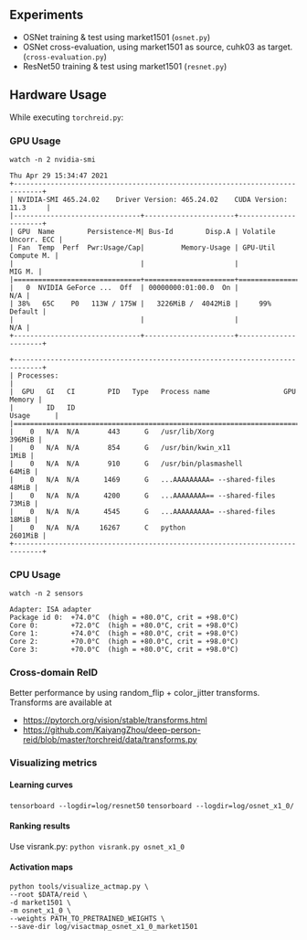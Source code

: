 ## Experiments

- OSNet training & test using market1501 (`osnet.py`)
- OSNet cross-evaluation, using market1501 as source, cuhk03 as target. (`cross-evaluation.py`)
- ResNet50 training & test using market1501 (`resnet.py`)

## Hardware Usage

While executing `torchreid.py`:

### GPU Usage

```
watch -n 2 nvidia-smi
```

```
Thu Apr 29 15:34:47 2021       
+-----------------------------------------------------------------------------+
| NVIDIA-SMI 465.24.02    Driver Version: 465.24.02    CUDA Version: 11.3     |
|-------------------------------+----------------------+----------------------+
| GPU  Name        Persistence-M| Bus-Id        Disp.A | Volatile Uncorr. ECC |
| Fan  Temp  Perf  Pwr:Usage/Cap|         Memory-Usage | GPU-Util  Compute M. |
|                               |                      |               MIG M. |
|===============================+======================+======================|
|   0  NVIDIA GeForce ...  Off  | 00000000:01:00.0  On |                  N/A |
| 38%   65C    P0   113W / 175W |   3226MiB /  4042MiB |     99%      Default |
|                               |                      |                  N/A |
+-------------------------------+----------------------+----------------------+
                                                                               
+-----------------------------------------------------------------------------+
| Processes:                                                                  |
|  GPU   GI   CI        PID   Type   Process name                  GPU Memory |
|        ID   ID                                                   Usage      |
|=============================================================================|
|    0   N/A  N/A       443      G   /usr/lib/Xorg                     396MiB |
|    0   N/A  N/A       854      G   /usr/bin/kwin_x11                   1MiB |
|    0   N/A  N/A       910      G   /usr/bin/plasmashell               64MiB |
|    0   N/A  N/A      1469      G   ...AAAAAAAAA= --shared-files       48MiB |
|    0   N/A  N/A      4200      G   ...AAAAAAAA== --shared-files       73MiB |
|    0   N/A  N/A      4545      G   ...AAAAAAAAA= --shared-files       18MiB |
|    0   N/A  N/A     16267      C   python                           2601MiB |
+-----------------------------------------------------------------------------+
```

### CPU Usage

```
watch -n 2 sensors
```

```
Adapter: ISA adapter
Package id 0:  +74.0°C  (high = +80.0°C, crit = +98.0°C)
Core 0:        +72.0°C  (high = +80.0°C, crit = +98.0°C)
Core 1:        +74.0°C  (high = +80.0°C, crit = +98.0°C)
Core 2:        +70.0°C  (high = +80.0°C, crit = +98.0°C)
Core 3:        +70.0°C  (high = +80.0°C, crit = +98.0°C)
```


### Cross-domain ReID

Better performance by using random_flip + color_jitter transforms.
Transforms are available at 
- https://pytorch.org/vision/stable/transforms.html
- https://github.com/KaiyangZhou/deep-person-reid/blob/master/torchreid/data/transforms.py

### Visualizing metrics

#### Learning curves 

`tensorboard --logdir=log/resnet50`
`tensorboard --logdir=log/osnet_x1_0/`

#### Ranking results

Use visrank.py: `python visrank.py osnet_x1_0`

#### Activation maps

```
python tools/visualize_actmap.py \
--root $DATA/reid \
-d market1501 \
-m osnet_x1_0 \
--weights PATH_TO_PRETRAINED_WEIGHTS \
--save-dir log/visactmap_osnet_x1_0_market1501
```

